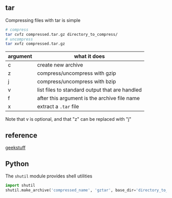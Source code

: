 ## tar
Compressing files with tar is simple

```bash
# compress
tar cvfz compressed.tar.gz directory_to_compress/
# uncompress
tar xvfz compressed.tar.gz
```

argument | what it does
--- | ---
c | create new archive
z | compress/uncompress with gzip
j | compress/uncompress with bzip
v | list files to standard output that are handled
f | after this argument is the archive file name
x | extract a `.tar` file


Note that v is optional, and that "z" can be replaced with "j"


## reference
[geekstuff](http://www.thegeekstuff.com/2010/04/unix-tar-command-examples)


## Python
The `shutil` module provides shell utilities

```python
import shutil
shutil.make_archive('compressed_name', 'gztar', base_dir='directory_to_compress' )
```
